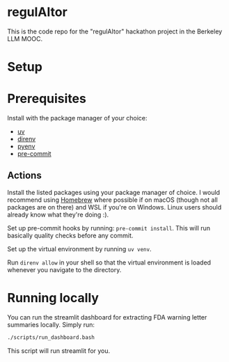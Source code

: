# regulAItor

This is the code repo for the "regulAItor" hackathon project in the Berkeley LLM
MOOC.

# Setup

# Prerequisites

Install with the package manager of your choice:

* [uv](https://docs.astral.sh/uv/)
* [direnv](https://direnv.net/)
* [pyenv](https://github.com/pyenv/pyenv)
* [pre-commit](https://pre-commit.com)

## Actions

Install the listed packages using your package manager of choice. I would recommend
using [Homebrew](https://brew.sh/) where possible if on macOS (though not all packages are on there)
and WSL if you're on Windows. Linux users should already know what they're doing :).

Set up pre-commit hooks by running: `pre-commit install`. This will run basically quality
checks before any commit.

Set up the virtual environment by running `uv venv`.

Run `direnv allow` in your shell so that the virtual environment is loaded whenever
you navigate to the directory.

# Running locally

You can run the streamlit dashboard for extracting FDA warning letter summaries locally.
Simply run:

```bash
./scripts/run_dashboard.bash
```

This script will run streamlit for you.
